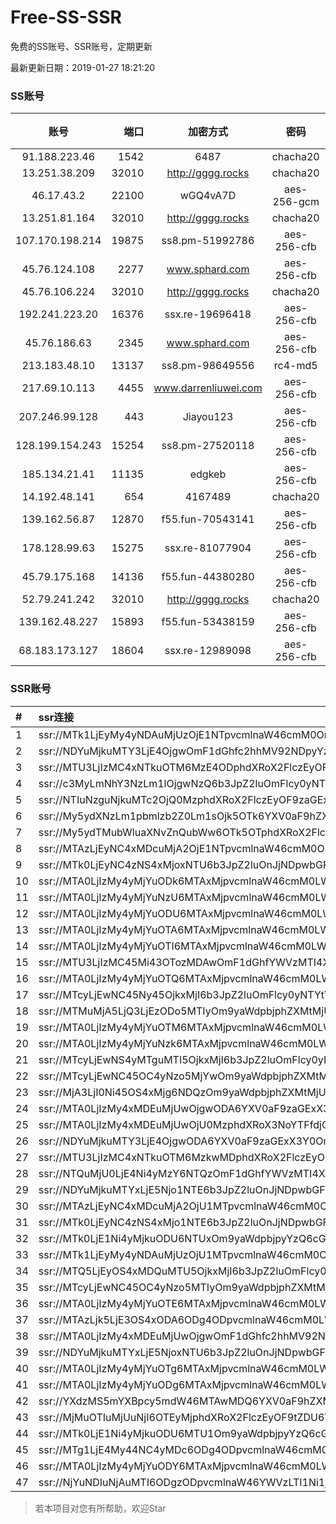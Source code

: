 # Free-SS-SSR

免费的SS账号、SSR账号，定期更新

最新更新日期：2019-01-27 18:21:20 

### SS账号

|账号|端口|加密方式|密码|更新时间|国家|
|:-----:|-----:|:----:|:----:|:----:|:----:|
|91.188.223.46|1542|6487|chacha20|18:17:14|RU|
|13.251.38.209|32010|http://gggg.rocks|chacha20|18:17:20|SG|
|46.17.43.2|22100|wGQ4vA7D|aes-256-gcm|18:17:13|RU|
|13.251.81.164|32010|http://gggg.rocks|chacha20|18:17:13|SG|
|107.170.198.214|19875|ss8.pm-51992786|aes-256-cfb|18:17:04|US|
|45.76.124.108|2277|www.sphard.com|aes-256-cfb|18:17:12|AU|
|45.76.106.224|32010|http://gggg.rocks|chacha20|18:17:11|JP|
|192.241.223.20|16376|ssx.re-19696418|aes-256-cfb|18:17:04|US|
|45.76.186.63|2345|www.sphard.com|aes-256-cfb|18:17:05|SG|
|213.183.48.10|13137|ss8.pm-98649556|rc4-md5|18:17:04|RU|
|217.69.10.113|4455|www.darrenliuwei.com|aes-256-cfb|18:17:11|FR|
|207.246.99.128|443|Jiayou123|aes-256-cfb|18:17:11|US|
|128.199.154.243|15254|ss8.pm-27520118|aes-256-cfb|18:17:05|SG|
|185.134.21.41|11135|edgkeb|aes-256-cfb|18:17:12|GB|
|14.192.48.141|654|4167489|chacha20|18:17:14|CN|
|139.162.56.87|12870|f55.fun-70543141|aes-256-cfb|18:17:05|SG|
|178.128.99.63|15275|ssx.re-81077904|aes-256-cfb|18:17:05|SG|
|45.79.175.168|14136|f55.fun-44380280|aes-256-cfb|18:17:03|US|
|52.79.241.242|32010|http://gggg.rocks|chacha20|18:17:13|KR|
|139.162.48.227|15893|f55.fun-53438159|aes-256-cfb|18:17:05|SG|
|68.183.173.127|18604|ssx.re-12989098|aes-256-cfb|18:17:06|US|


### SSR账号

|#|ssr连接|
|:-----|:-----|
|1|ssr://MTk1LjEyMy4yNDAuMjUzOjE1NTpvcmlnaW46cmM0OnBsYWluOmJHNWpiZy8_cmVtYXJrcz1VMU5TVkU5UFRGOU9iMlJsT3VTNWpPV0ZpLVdGc0NBJmdyb3VwPVYxZFhMbE5UVWxOVVQwOU1Ma05QVFE|
|2|ssr://NDYuMjkuMTY3LjE4OjgwOmF1dGhfc2hhMV92NDpyYzQtbWQ1Omh0dHBfc2ltcGxlOmFIUjBjSE02THk5MExtMWxMMU5UVWxOVlFnLz9vYmZzcGFyYW09NUx1WTZMUzVVMU5TNW82bzZJMlFPblF1WTI0dlJUVnBkbEEwYlEmcHJvdG9wYXJhbT1kQzV0WlM5VFUxSlRWVUkmcmVtYXJrcz1VMU5TVkU5UFRGOU9iMlJsT3VTX2hPZTlsLWFXcnlBJmdyb3VwPVYxZFhMbE5UVWxOVVQwOU1Ma05QVFE|
|3|ssr://MTU3LjIzMC4xNTkuOTM6MzE4ODphdXRoX2FlczEyOF9tZDU6YWVzLTEyOC1jdHI6cGxhaW46TkRNNU5UTTJNalEvP3JlbWFya3M9VTFOU1ZFOVBURjlPYjJSbE91ZS1qdVdidlNBJmdyb3VwPVYxZFhMbE5UVWxOVVQwOU1Ma05QVFE|
|4|ssr://c3MyLmNhY3NzLm1lOjgwNzQ6b3JpZ2luOmFlcy0yNTYtY2ZiOnBsYWluOk9EQXpOekUyTVRVM05nLz9yZW1hcmtzPVUxTlNWRTlQVEY5T2IyUmxPdVNfaE9lOWwtYVdyeUEmZ3JvdXA9VjFkWExsTlRVbE5VVDA5TUxrTlBUUQ|
|5|ssr://NTIuNzguNjkuMTc2OjQ0MzphdXRoX2FlczEyOF9zaGExOmFlcy0yNTYtY2ZiOnBsYWluOlVGUkZhMjFwLz9vYmZzcGFyYW09TlRObE1qa3hNRE15T1M1a2IzZHViRzloWkM1M2FXNWtiM2R6ZFhCa1lYUmxMbU52YlEmcHJvdG9wYXJhbT1NVEF6TWprNlpETlFRa2hUJnJlbWFya3M9VTFOU1ZFOVBURjlPYjJSbE91bWZxZVdidlNEcHBwYmxzSlJCYldGNmIyN21sYkRtamE3a3VLM2x2NE0mZ3JvdXA9VjFkWExsTlRVbE5VVDA5TUxrTlBUUQ|
|6|ssr://My5ydXNzLm1pbmlzb2Z0Lm1sOjk5OTk6YXV0aF9hZXMxMjhfbWQ1OnJjNC1tZDUtNjpodHRwX3NpbXBsZTpiR1JxTlRFei8_b2Jmc3BhcmFtPWRYQmtZWFJsTG0xcFkzSnZjMjltZEM1amIyMCZyZW1hcmtzPVUxTlNWRTlQVEY5T2IyUmxPdVdjbi1pQXMtV0Z0aUEmZ3JvdXA9VjFkWExsTlRVbE5VVDA5TUxrTlBUUQ|
|7|ssr://My5ydTMubWluaXNvZnQubWw6OTk5OTphdXRoX2FlczEyOF9tZDU6cmM0LW1kNS02Omh0dHBfc2ltcGxlOmJHUnFOVEV6Lz9vYmZzcGFyYW09ZFhCa1lYUmxMbTFwWTNKdmMyOW1kQzVqYjIwJnJlbWFya3M9VTFOU1ZFOVBURjlPYjJSbE91V2NuLWlBcy1XRnRpQSZncm91cD1WMWRYTGxOVFVsTlVUMDlNTGtOUFRR|
|8|ssr://MTAzLjEyNC4xMDcuMjA2OjE1NTpvcmlnaW46cmM0OnBsYWluOmJHNWpiZy8_cmVtYXJrcz1VMU5TVkU5UFRGOU9iMlJsT3VTNm11V2txdVdjc09XTXVpQSZncm91cD1WMWRYTGxOVFVsTlVUMDlNTGtOUFRR|
|9|ssr://MTk0LjEyNC4zNS4xMjoxNTU6b3JpZ2luOnJjNDpwbGFpbjpiRzVqYmcvP3JlbWFya3M9VTFOU1ZFOVBURjlPYjJSbE91ZVJudVdqcXlBJmdyb3VwPVYxZFhMbE5UVWxOVVQwOU1Ma05QVFE|
|10|ssr://MTA0LjIzMy4yMjYuODk6MTAxMjpvcmlnaW46cmM0LW1kNTp0bHMxLjJfdGlja2V0X2F1dGg6TnpjM2JtVjBMblJ2Y0EvP3JlbWFya3M9VTFOU1ZFOVBURjlPYjJSbE91ZS1qdVdidlNCUVJVY2dWRVZEU09XRnJPV1B1QSZncm91cD1WMWRYTGxOVFVsTlVUMDlNTGtOUFRR|
|11|ssr://MTA0LjIzMy4yMjYuNzU6MTAxMjpvcmlnaW46cmM0LW1kNTp0bHMxLjJfdGlja2V0X2F1dGg6TnpjM2JtVjBMblJ2Y0EvP3JlbWFya3M9VTFOU1ZFOVBURjlPYjJSbE91ZS1qdVdidlNCUVJVY2dWRVZEU09XRnJPV1B1QSZncm91cD1WMWRYTGxOVFVsTlVUMDlNTGtOUFRR|
|12|ssr://MTA0LjIzMy4yMjYuODU6MTAxMjpvcmlnaW46cmM0LW1kNTp0bHMxLjJfdGlja2V0X2F1dGg6TnpjM2JtVjBMblJ2Y0EvP3JlbWFya3M9VTFOU1ZFOVBURjlPYjJSbE91ZS1qdVdidlNCUVJVY2dWRVZEU09XRnJPV1B1QSZncm91cD1WMWRYTGxOVFVsTlVUMDlNTGtOUFRR|
|13|ssr://MTA0LjIzMy4yMjYuOTA6MTAxMjpvcmlnaW46cmM0LW1kNTp0bHMxLjJfdGlja2V0X2F1dGg6TnpjM2JtVjBMblJ2Y0EvP3JlbWFya3M9VTFOU1ZFOVBURjlPYjJSbE91ZS1qdVdidlNCUVJVY2dWRVZEU09XRnJPV1B1QSZncm91cD1WMWRYTGxOVFVsTlVUMDlNTGtOUFRR|
|14|ssr://MTA0LjIzMy4yMjYuOTI6MTAxMjpvcmlnaW46cmM0LW1kNTp0bHMxLjJfdGlja2V0X2F1dGg6TnpjM2JtVjBMblJ2Y0EvP3JlbWFya3M9VTFOU1ZFOVBURjlPYjJSbE91ZS1qdVdidlNCUVJVY2dWRVZEU09XRnJPV1B1QSZncm91cD1WMWRYTGxOVFVsTlVUMDlNTGtOUFRR|
|15|ssr://MTU3LjIzMC45Mi43OTozMDAwOmF1dGhfYWVzMTI4X21kNTphZXMtMTI4LWN0cjpwbGFpbjpibmwwWW5Ka1pHYy8_cmVtYXJrcz1VMU5TVkU5UFRGOU9iMlJsT3VlLWp1V2J2U0EmZ3JvdXA9VjFkWExsTlRVbE5VVDA5TUxrTlBUUQ|
|16|ssr://MTA0LjIzMy4yMjYuOTQ6MTAxMjpvcmlnaW46cmM0LW1kNTp0bHMxLjJfdGlja2V0X2F1dGg6TnpjM2JtVjBMblJ2Y0EvP3JlbWFya3M9VTFOU1ZFOVBURjlPYjJSbE91ZS1qdVdidlNCUVJVY2dWRVZEU09XRnJPV1B1QSZncm91cD1WMWRYTGxOVFVsTlVUMDlNTGtOUFRR|
|17|ssr://MTcyLjEwNC45Ny45OjkxMjI6b3JpZ2luOmFlcy0yNTYtY2ZiOnBsYWluOk5ERTJOREUyLz9yZW1hcmtzPVUxTlNWRTlQVEY5T2IyUmxPdWFYcGVhY3JDQk1hVzV2WkdYbWxiRG1qYTdrdUszbHY0TSZncm91cD1WMWRYTGxOVFVsTlVUMDlNTGtOUFRR|
|18|ssr://MTMuMjA5LjQ3LjEzODo5MTIyOm9yaWdpbjphZXMtMjU2LWNmYjpwbGFpbjpOREUyTkRFMi8_cmVtYXJrcz1VMU5TVkU5UFRGOU9iMlJsT3VlLWp1V2J2U0JCYldGNmIyN21sYkRtamE3a3VLM2x2NE0mZ3JvdXA9VjFkWExsTlRVbE5VVDA5TUxrTlBUUQ|
|19|ssr://MTA0LjIzMy4yMjYuOTM6MTAxMjpvcmlnaW46cmM0LW1kNTp0bHMxLjJfdGlja2V0X2F1dGg6TnpjM2JtVjBMblJ2Y0EvP3JlbWFya3M9VTFOU1ZFOVBURjlPYjJSbE91ZS1qdVdidlNCUVJVY2dWRVZEU09XRnJPV1B1QSZncm91cD1WMWRYTGxOVFVsTlVUMDlNTGtOUFRR|
|20|ssr://MTA0LjIzMy4yMjYuNzk6MTAxMjpvcmlnaW46cmM0LW1kNTp0bHMxLjJfdGlja2V0X2F1dGg6TnpjM2JtVjBMblJ2Y0EvP3JlbWFya3M9VTFOU1ZFOVBURjlPYjJSbE91ZS1qdVdidlNCUVJVY2dWRVZEU09XRnJPV1B1QSZncm91cD1WMWRYTGxOVFVsTlVUMDlNTGtOUFRR|
|21|ssr://MTcyLjEwNS4yMTguMTI5OjkxMjI6b3JpZ2luOmFlcy0yNTYtY2ZiOnBsYWluOk5ERTJOREUyLz9yZW1hcmtzPVUxTlNWRTlQVEY5T2IyUmxPdWFYcGVhY3JDRGt1SnprdXF4TWFXNXZaR1htbGJEbWphN2t1SzNsdjRNJmdyb3VwPVYxZFhMbE5UVWxOVVQwOU1Ma05QVFE|
|22|ssr://MTcyLjEwNC45OC4yNzo5MjYwOm9yaWdpbjphZXMtMjU2LWNmYjpwbGFpbjpOamcwTVRJdy8_cmVtYXJrcz1VMU5TVkU5UFRGOU9iMlJsT3VhWHBlYWNyQ0JNYVc1dlpHWG1sYkRtamE3a3VLM2x2NE0mZ3JvdXA9VjFkWExsTlRVbE5VVDA5TUxrTlBUUQ|
|23|ssr://MjA3LjI0Ni45OS4xMjg6NDQzOm9yaWdpbjphZXMtMjU2LWNmYjpwbGFpbjpTbWxoZVc5MU1USXovP29iZnNwYXJhbT01THVZNkxTNVUxTlM1bzZvNkkyUU9uUXVZMjR2UlRWcGRsQTBiUSZwcm90b3BhcmFtPWRDNXRaUzlUVTFKVFZVSSZyZW1hcmtzPVUxTlNWRTlQVEY5T2IyUmxPdWUtanVXYnZTRGxpcURsaUtubnBvX2xzTHprdXBybHQ1N210SnZtbllubm43WjJkV3gwY3VhVnNPYU5ydVM0cmVXX2d3Jmdyb3VwPVYxZFhMbE5UVWxOVVQwOU1Ma05QVFE|
|24|ssr://MTA0LjIzMy4xMDEuMjUwOjgwODA6YXV0aF9zaGExX3Y0OnJjNC1tZDU6aHR0cF9zaW1wbGU6YUhSMGNEb3ZMM1F1WTI0dlJXaGtiVlI0WlEvP29iZnNwYXJhbT01THVZNkxTNVUxTlM1bzZvNkkyUU9uUXVZMjR2UlRWcGRsQTBiUSZwcm90b3BhcmFtPWRDNXRaUzlUVTFKVFZVSSZyZW1hcmtzPVUxTlNWRTlQVEY5T2IyUmxPdVdNbC1lLWp1V2NzT1dNdWlBJmdyb3VwPVYxZFhMbE5UVWxOVVQwOU1Ma05QVFE|
|25|ssr://MTA0LjIzMy4xMDEuMjUwOjU0MzphdXRoX3NoYTFfdjQ6cmM0LW1kNTpodHRwX3NpbXBsZTphSFIwY0RvdkwzUXVZMjR2UlRWcGRsQTBiUS8_b2Jmc3BhcmFtPTVMdVk2TFM1VTFOUzVvNm82STJRT25RdVkyNHZSVFZwZGxBMGJRJnByb3RvcGFyYW09ZEM1dFpTOVRVMUpUVlVJJnJlbWFya3M9VTFOU1ZFOVBURjlPYjJSbE91V01sLWUtanVXY3NPV011aUEmZ3JvdXA9VjFkWExsTlRVbE5VVDA5TUxrTlBUUQ|
|26|ssr://NDYuMjkuMTY3LjE4OjgwODA6YXV0aF9zaGExX3Y0OnJjNC1tZDU6aHR0cF9zaW1wbGU6YUhSMGNEb3ZMM1F1WTI0dlJXaGtiVlI0WlEvP29iZnNwYXJhbT01THVZNkxTNVUxTlM1bzZvNkkyUU9uUXVZMjR2UlRWcGRsQTBiUSZwcm90b3BhcmFtPWRDNXRaUzlUVTFKVFZVSSZyZW1hcmtzPVUxTlNWRTlQVEY5T2IyUmxPdVNfaE9lOWwtYVdyeUEmZ3JvdXA9VjFkWExsTlRVbE5VVDA5TUxrTlBUUQ|
|27|ssr://MTU3LjIzMC4xNTkuOTM6MzkwMDphdXRoX2FlczEyOF9tZDU6YWVzLTEyOC1jdHI6cGxhaW46YTNWcWVXaHlkR2MvP3JlbWFya3M9VTFOU1ZFOVBURjlPYjJSbE91ZS1qdVdidlNBJmdyb3VwPVYxZFhMbE5UVWxOVVQwOU1Ma05QVFE|
|28|ssr://NTQuMjU0LjE4Ni4yMzY6NTQzOmF1dGhfYWVzMTI4X21kNTphZXMtMjU2LWNmYjpwbGFpbjpabXg1Lz9yZW1hcmtzPVUxTlNWRTlQVEY5T2IyUmxPdWFXc09XS29PV2RvU0RrdXBycHFhenBnSW9vUVcxaGVtOXVLZVdGck9XUHVPYVZzT2FOcnVTNHJlV19ndyZncm91cD1WMWRYTGxOVFVsTlVUMDlNTGtOUFRR|
|29|ssr://NDYuMjkuMTYxLjE5Njo1NTE6b3JpZ2luOnJjNDpwbGFpbjpiRzVqYmk1dmNtYy8_cmVtYXJrcz1VMU5TVkU5UFRGOU9iMlJsT3VTX2hPZTlsLWFXcnlBJmdyb3VwPVYxZFhMbE5UVWxOVVQwOU1Ma05QVFE|
|30|ssr://MTAzLjEyNC4xMDcuMjA2OjU1MTpvcmlnaW46cmM0OnBsYWluOmJHNWpiaTV2Y21jLz9yZW1hcmtzPVUxTlNWRTlQVEY5T2IyUmxPdVM2bXVXa3F1V2NzT1dNdWlBJmdyb3VwPVYxZFhMbE5UVWxOVVQwOU1Ma05QVFE|
|31|ssr://MTk0LjEyNC4zNS4xMjo1NTE6b3JpZ2luOnJjNDpwbGFpbjpiRzVqYmk1dmNtYy8_cmVtYXJrcz1VMU5TVkU5UFRGOU9iMlJsT3VlUm51V2pxeUEmZ3JvdXA9VjFkWExsTlRVbE5VVDA5TUxrTlBUUQ|
|32|ssr://MTk0LjE1Ni4yMjkuODU6NTUxOm9yaWdpbjpyYzQ6cGxhaW46Ykc1amJpNXZjbWMvP3JlbWFya3M9VTFOU1ZFOVBURjlPYjJSbE91Vy10LVdidlNBJmdyb3VwPVYxZFhMbE5UVWxOVVQwOU1Ma05QVFE|
|33|ssr://MTk1LjEyMy4yNDAuMjUzOjU1MTpvcmlnaW46cmM0OnBsYWluOmJHNWpiaTV2Y21jLz9yZW1hcmtzPVUxTlNWRTlQVEY5T2IyUmxPdVM1ak9XRmktV0ZzQ0EmZ3JvdXA9VjFkWExsTlRVbE5VVDA5TUxrTlBUUQ|
|34|ssr://MTQ5LjEyOS4xMDQuMTU5OjkxMjI6b3JpZ2luOmFlcy0yNTYtY2ZiOnBsYWluOk5ERTJOREUyLz9yZW1hcmtzPVUxTlNWRTlQVEY5T2IyUmxPdWUtanVXYnZTQSZncm91cD1WMWRYTGxOVFVsTlVUMDlNTGtOUFRR|
|35|ssr://MTcyLjEwNC45OC4yNzo5MTIyOm9yaWdpbjphZXMtMjU2LWNmYjpwbGFpbjpOREUyTkRFMi8_cmVtYXJrcz1VMU5TVkU5UFRGOU9iMlJsT3VhWHBlYWNyQ0JNYVc1dlpHWG1sYkRtamE3a3VLM2x2NE0mZ3JvdXA9VjFkWExsTlRVbE5VVDA5TUxrTlBUUQ|
|36|ssr://MTA0LjIzMy4yMjYuOTE6MTAxMjpvcmlnaW46cmM0LW1kNTp0bHMxLjJfdGlja2V0X2F1dGg6TnpjM2JtVjBMblJ2Y0EvP3JlbWFya3M9VTFOU1ZFOVBURjlPYjJSbE91ZS1qdVdidlNCUVJVY2dWRVZEU09XRnJPV1B1QSZncm91cD1WMWRYTGxOVFVsTlVUMDlNTGtOUFRR|
|37|ssr://MTAzLjk5LjE3OS4xODA6ODg4ODpvcmlnaW46cmM0LW1kNTp0bHMxLjJfdGlja2V0X2F1dGg6TnpjM2JtVjBMblJ2Y0EvP3JlbWFya3M9VTFOU1ZFOVBURjlPYjJSbE91UzZtdVdrcXVXY3NPV011aUEmZ3JvdXA9VjFkWExsTlRVbE5VVDA5TUxrTlBUUQ|
|38|ssr://MTA0LjIzMy4xMDEuMjUwOjgwOmF1dGhfc2hhMV92NDpyYzQtbWQ1Omh0dHBfc2ltcGxlOmRDNXRaUzlUVTFKVFZVSS8_b2Jmc3BhcmFtPTVMdVk2TFM1VTFOUzVvNm82STJRT25RdVkyNHZSVFZwZGxBMGJRJnByb3RvcGFyYW09ZEM1dFpTOVRVMUpUVlVJJnJlbWFya3M9VTFOU1ZFOVBURjlPYjJSbE91V01sLWUtanVXY3NPV011aUEmZ3JvdXA9VjFkWExsTlRVbE5VVDA5TUxrTlBUUQ|
|39|ssr://NDYuMjkuMTYxLjE5NjoxNTU6b3JpZ2luOnJjNDpwbGFpbjpiRzVqYmcvP3JlbWFya3M9VTFOU1ZFOVBURjlPYjJSbE91U19oT2U5bC1hV3J5QSZncm91cD1WMWRYTGxOVFVsTlVUMDlNTGtOUFRR|
|40|ssr://MTA0LjIzMy4yMjYuOTg6MTAxMjpvcmlnaW46cmM0LW1kNTp0bHMxLjJfdGlja2V0X2F1dGg6TnpjM2JtVjBMblJ2Y0EvP3JlbWFya3M9VTFOU1ZFOVBURjlPYjJSbE91ZS1qdVdidlNCUVJVY2dWRVZEU09XRnJPV1B1QSZncm91cD1WMWRYTGxOVFVsTlVUMDlNTGtOUFRR|
|41|ssr://MTA0LjIzMy4yMjYuODg6MTAxMjpvcmlnaW46cmM0LW1kNTp0bHMxLjJfdGlja2V0X2F1dGg6TnpjM2JtVjBMblJ2Y0EvP3JlbWFya3M9VTFOU1ZFOVBURjlPYjJSbE91ZS1qdVdidlNCUVJVY2dWRVZEU09XRnJPV1B1QSZncm91cD1WMWRYTGxOVFVsTlVUMDlNTGtOUFRR|
|42|ssr://YXdzMS5mYXBpcy5mdW46MTAwMDQ6YXV0aF9hZXMxMjhfc2hhMTphZXMtMjU2LWN0cjp0bHMxLjJfdGlja2V0X2F1dGg6YUdWNWFuVmtaUS8_b2Jmc3BhcmFtPWVuSnFMbkIzJnByb3RvcGFyYW09T0RNNldUaE1aMnhZJnJlbWFya3M9VTFOU1ZFOVBURjlPYjJSbE91YVdzT1dLb09XZG9TQkJiV0Y2YjI3bWxiRG1qYTdrdUszbHY0TSZncm91cD1WMWRYTGxOVFVsTlVUMDlNTGtOUFRR|
|43|ssr://MjMuOTIuMjUuNjI6OTEyMjphdXRoX2FlczEyOF9tZDU6YWVzLTEyOC1jdHI6aHR0cF9zaW1wbGU6TkRFMk5ERTIvP3JlbWFya3M9VTFOU1ZFOVBURjlPYjJSbE91ZS1qdVdidlNEbWxyRG1zNzNvcGJfbHQ1NU1hVzV2WkdYbGhhemxqN2cmZ3JvdXA9VjFkWExsTlRVbE5VVDA5TUxrTlBUUQ|
|44|ssr://MTk0LjE1Ni4yMjkuODU6MTU1Om9yaWdpbjpyYzQ6cGxhaW46Ykc1amJnLz9yZW1hcmtzPVUxTlNWRTlQVEY5T2IyUmxPdVctdC1XYnZTQSZncm91cD1WMWRYTGxOVFVsTlVUMDlNTGtOUFRR|
|45|ssr://MTg1LjE4My44NC4yMDc6ODg4ODpvcmlnaW46cmM0LW1kNTp0bHMxLjJfdGlja2V0X2F1dGg6TnpjM2JtVjBMblJ2Y0EvP3JlbWFya3M9VTFOU1ZFOVBURjlPYjJSbE91ZS1qdVdidlNBJmdyb3VwPVYxZFhMbE5UVWxOVVQwOU1Ma05QVFE|
|46|ssr://MTA0LjIzMy4yMjYuODY6MTAxMjpvcmlnaW46cmM0LW1kNTp0bHMxLjJfdGlja2V0X2F1dGg6TnpjM2JtVjBMblJ2Y0EvP3JlbWFya3M9VTFOU1ZFOVBURjlPYjJSbE91ZS1qdVdidlNCUVJVY2dWRVZEU09XRnJPV1B1QSZncm91cD1WMWRYTGxOVFVsTlVUMDlNTGtOUFRR|
|47|ssr://NjYuNDIuNjAuMTI6ODgzODpvcmlnaW46YWVzLTI1Ni1jZmI6cGxhaW46WXprM1ptTmxNRFE0Lz9yZW1hcmtzPVUxTlNWRTlQVEY5T2IyUmxPdWUtanVXYnZTRGxpcURsaUtubnBvX2xzTHprdXBybHQ1N2xuS1Bsalk3cGg1SGxqcl9tbHFfbWlaamxoWXZwb2JfbHVJSlFZV05YWlhOMDZZQ2E1TC1oNVlXczVZLTQmZ3JvdXA9VjFkWExsTlRVbE5VVDA5TUxrTlBUUQ|


> 若本项目对您有所帮助，欢迎Star
